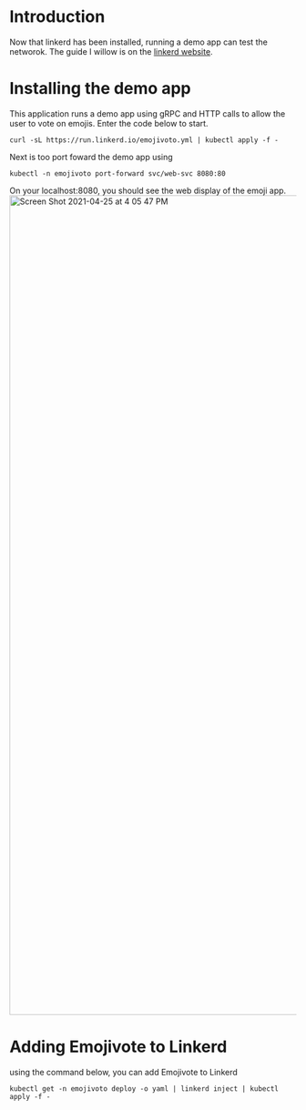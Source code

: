 # Introduction
Now that linkerd has been installed, running a demo app can test the networok. The guide I willow is on the [linkerd website](https://linkerd.io/2.10/getting-started/).

# Installing the demo app
This application runs a demo app using gRPC and HTTP calls to allow the user to vote on emojis. Enter the code below to start.
```
curl -sL https://run.linkerd.io/emojivoto.yml | kubectl apply -f -
```
Next is too port foward the demo app using
```
kubectl -n emojivoto port-forward svc/web-svc 8080:80
```
On your localhost:8080, you should see the web display of the emoji app. 
<img width="1440" alt="Screen Shot 2021-04-25 at 4 05 47 PM" src="https://user-images.githubusercontent.com/81980702/116009595-28c21f00-a5e0-11eb-9065-e320b979e32e.png">

# Adding Emojivote to Linkerd
using the command below, you can add Emojivote to Linkerd 
```
kubectl get -n emojivoto deploy -o yaml | linkerd inject | kubectl apply -f -
```
